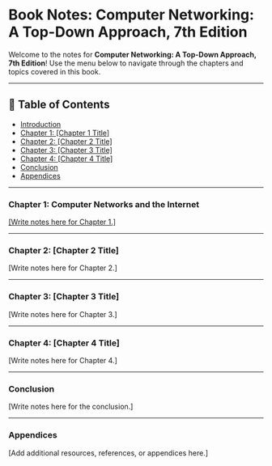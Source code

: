 # Book Notes: Computer Networking: A Top-Down Approach, 7th Edition

Welcome to the notes for **Computer Networking: A Top-Down Approach, 7th Edition**! Use the menu below to navigate through the chapters and topics covered in this book.

---

## 📖 Table of Contents

- [Introduction](#introduction)
- [Chapter 1: [Chapter 1 Title]](#chapter-1-title)
- [Chapter 2: [Chapter 2 Title]](#chapter-2-title)
- [Chapter 3: [Chapter 3 Title]](#chapter-3-title)
- [Chapter 4: [Chapter 4 Title]](#chapter-4-title)
- [Conclusion](#conclusion)
- [Appendices](#appendices)

---

### Chapter 1: Computer Networks and the Internet
[[Write notes here for Chapter 1.]](https://github.com/QinWenYan1/Notes-from-Computer-Networking-A-Top-Down-Approach/tree/main/Chapter1)

---

### Chapter 2: [Chapter 2 Title]
[Write notes here for Chapter 2.]

---

### Chapter 3: [Chapter 3 Title]
[Write notes here for Chapter 3.]

---

### Chapter 4: [Chapter 4 Title]
[Write notes here for Chapter 4.]

---

### Conclusion
[Write notes here for the conclusion.]

---

### Appendices
[Add additional resources, references, or appendices here.]
